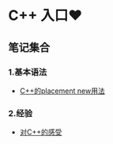 # C++ 入口❤️

## 笔记集合

### 1.基本语法

* [C++的placement new用法](CallConstructorOnMemory.md)

### 2.经验

* [对C++的感受](FeelingAboutCpp.md)